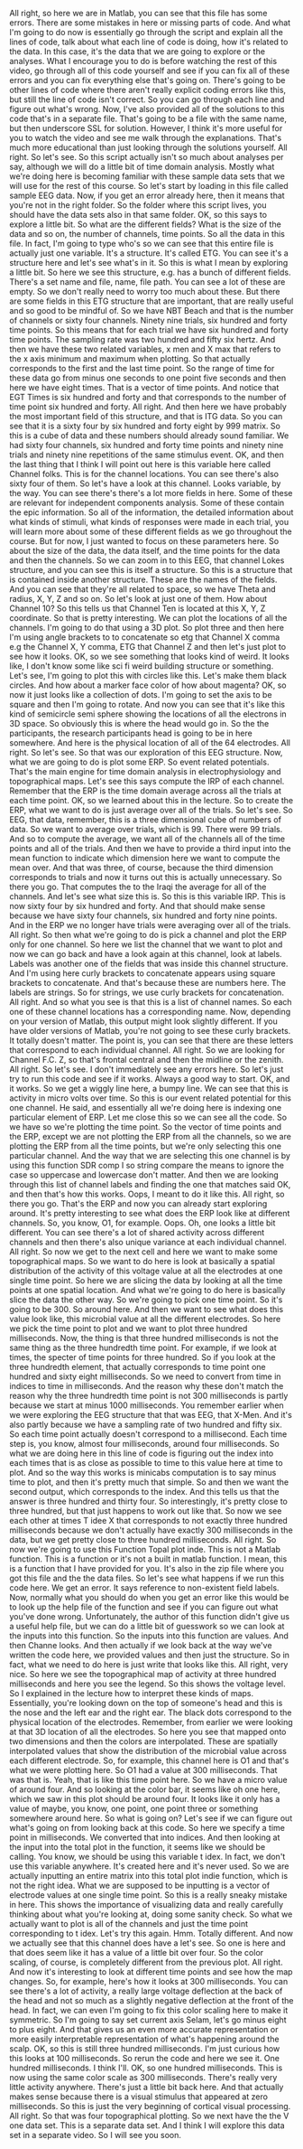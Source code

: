  All right, so here we are in Matlab, you can see that this file has some errors. There are some mistakes in here or missing parts of code. And what I'm going to do now is essentially go through the script and explain all the lines of code, talk about what each line of code is doing, how it's related to the data. In this case, it's the data that we are going to explore or the analyses. What I encourage you to do is before watching the rest of this video, go through all of this code yourself and see if you can fix all of these errors and you can fix everything else that's going on. There's going to be other lines of code where there aren't really explicit coding errors like this, but still the line of code isn't correct. So you can go through each line and figure out what's wrong. Now, I've also provided all of the solutions to this code that's in a separate file. That's going to be a file with the same name, but then underscore SSL for solution. However, I think it's more useful for you to watch the video and see me walk through the explanations. That's much more educational than just looking through the solutions yourself. All right. So let's see. So this script actually isn't so much about analyses per say, although we will do a little bit of time domain analysis. Mostly what we're doing here is becoming familiar with these sample data sets that we will use for the rest of this course. So let's start by loading in this file called sample EEG data. Now, if you get an error already here, then it means that you're not in the right folder. So the folder where this script lives, you should have the data sets also in that same folder. OK, so this says to explore a little bit. So what are the different fields? What is the size of the data and so on, the number of channels, time points. So all the data in this file. In fact, I'm going to type who's so we can see that this entire file is actually just one variable. It's a structure. It's called ETG. You can see it's a structure here and let's see what's in it. So this is what I mean by exploring a little bit. So here we see this structure, e.g. has a bunch of different fields. There's a set name and file, name, file path. You can see a lot of these are empty. So we don't really need to worry too much about these. But there are some fields in this ETG structure that are important, that are really useful and so good to be mindful of. So we have NBT Beach and that is the number of channels or sixty four channels. Ninety nine trials, six hundred and forty time points. So this means that for each trial we have six hundred and forty time points. The sampling rate was two hundred and fifty six hertz. And then we have these two related variables, x men and X max that refers to the x axis minimum and maximum when plotting. So that actually corresponds to the first and the last time point. So the range of time for these data go from minus one seconds to one point five seconds and then here we have eight times. That is a vector of time points. And notice that EGT Times is six hundred and forty and that corresponds to the number of time point six hundred and forty. All right. And then here we have probably the most important field of this structure, and that is ITG data. So you can see that it is a sixty four by six hundred and forty eight by 999 matrix. So this is a cube of data and these numbers should already sound familiar. We had sixty four channels, six hundred and forty time points and ninety nine trials and ninety nine repetitions of the same stimulus event. OK, and then the last thing that I think I will point out here is this variable here called Channel folks. This is for the channel locations. You can see there's also sixty four of them. So let's have a look at this channel. Looks variable, by the way. You can see there's there's a lot more fields in here. Some of these are relevant for independent components analysis. Some of these contain the epic information. So all of the information, the detailed information about what kinds of stimuli, what kinds of responses were made in each trial, you will learn more about some of these different fields as we go throughout the course. But for now, I just wanted to focus on these parameters here. So about the size of the data, the data itself, and the time points for the data and then the channels. So we can zoom in to this EEG, that channel Lokes structure, and you can see this is itself a structure. So this is a structure that is contained inside another structure. These are the names of the fields. And you can see that they're all related to space, so we have Theta and radius, X, Y, Z and so on. So let's look at just one of them. How about Channel 10? So this tells us that Channel Ten is located at this X, Y, Z coordinate. So that is pretty interesting. We can plot the locations of all the channels. I'm going to do that using a 3D plot. So plot three and then here I'm using angle brackets to to concatenate so etg that Channel X comma e.g the Channel X, Y comma, ETG that Channel Z and then let's just plot to see how it looks. OK, so we see something that looks kind of weird. It looks like, I don't know some like sci fi weird building structure or something. Let's see, I'm going to plot this with circles like this. Let's make them black circles. And how about a marker face color of how about magenta? OK, so now it just looks like a collection of dots. I'm going to set the axis to be square and then I'm going to rotate. And now you can see that it's like this kind of semicircle semi sphere showing the locations of all the electrons in 3D space. So obviously this is where the head would go in. So the the participants, the research participants head is going to be in here somewhere. And here is the physical location of all of the 64 electrodes. All right. So let's see. So that was our exploration of this EEG structure. Now, what we are going to do is plot some ERP. So event related potentials. That's the main engine for time domain analysis in electrophysiology and topographical maps. Let's see this says compute the IRP of each channel. Remember that the ERP is the time domain average across all the trials at each time point. OK, so we learned about this in the lecture. So to create the ERP, what we want to do is just average over all of the trials. So let's see. So EEG, that data, remember, this is a three dimensional cube of numbers of data. So we want to average over trials, which is 99. There were 99 trials. And so to compute the average, we want all of the channels all of the time points and all of the trials. And then we have to provide a third input into the mean function to indicate which dimension here we want to compute the mean over. And that was three, of course, because the third dimension corresponds to trials and now it turns out this is actually unnecessary. So there you go. That computes the to the Iraqi the average for all of the channels. And let's see what size this is. So this is this variable IRP. This is now sixty four by six hundred and forty. And that should make sense because we have sixty four channels, six hundred and forty nine points. And in the ERP we no longer have trials were averaging over all of the trials. All right. So then what we're going to do is pick a channel and plot the ERP only for one channel. So here we list the channel that we want to plot and now we can go back and have a look again at this channel, look at labels. Labels was another one of the fields that was inside this channel structure. And I'm using here curly brackets to concatenate appears using square brackets to concatenate. And that's because these are numbers here. The labels are strings. So for strings, we use curly brackets for concatenation. All right. And so what you see is that this is a list of channel names. So each one of these channel locations has a corresponding name. Now, depending on your version of Matlab, this output might look slightly different. If you have older versions of Matlab, you're not going to see these curly brackets. It totally doesn't matter. The point is, you can see that there are these letters that correspond to each individual channel. All right. So we are looking for Channel F.C. Z, so that's frontal central and then the midline or the zenith. All right. So let's see. I don't immediately see any errors here. So let's just try to run this code and see if it works. Always a good way to start. OK, and it works. So we get a wiggly line here, a bumpy line. We can see that this is activity in micro volts over time. So this is our event related potential for this one channel. He said, and essentially all we're doing here is indexing one particular element of ERP. Let me close this so we can see all the code. So we have so we're plotting the time point. So the vector of time points and the ERP, except we are not plotting the ERP from all the channels, so we are plotting the ERP from all the time points, but we're only selecting this one particular channel. And the way that we are selecting this one channel is by using this function SDR comp I so string compare the means to ignore the case so uppercase and lowercase don't matter. And then we are looking through this list of channel labels and finding the one that matches said OK, and then that's how this works. Oops, I meant to do it like this. All right, so there you go. That's the ERP and now you can already start exploring around. It's pretty interesting to see what does the ERP look like at different channels. So, you know, O1, for example. Oops. Oh, one looks a little bit different. You can see there's a lot of shared activity across different channels and then there's also unique variance at each individual channel. All right. So now we get to the next cell and here we want to make some topographical maps. So we want to do here is look at basically a spatial distribution of the activity of this voltage value at all the electrodes at one single time point. So here we are slicing the data by looking at all the time points at one spatial location. And what we're going to do here is basically slice the data the other way. So we're going to pick one time point. So it's going to be 300. So around here. And then we want to see what does this value look like, this microbial value at all the different electrodes. So here we pick the time point to plot and we want to plot three hundred milliseconds. Now, the thing is that three hundred milliseconds is not the same thing as the three hundredth time point. For example, if we look at times, the specter of time points for three hundred. So if you look at the three hundredth element, that actually corresponds to time point one hundred and sixty eight milliseconds. So we need to convert from time in indices to time in milliseconds. And the reason why these don't match the reason why the three hundredth time point is not 300 milliseconds is partly because we start at minus 1000 milliseconds. You remember earlier when we were exploring the EEG structure that that was EEG, that X-Men. And it's also partly because we have a sampling rate of two hundred and fifty six. So each time point actually doesn't correspond to a millisecond. Each time step is, you know, almost four milliseconds, around four milliseconds. So what we are doing here in this line of code is figuring out the index into each times that is as close as possible to time to this value here at time to plot. And so the way this works is minicabs computation is to say minus time to plot, and then it's pretty much that simple. So and then we want the second output, which corresponds to the index. And this tells us that the answer is three hundred and thirty four. So interestingly, it's pretty close to three hundred, but that just happens to work out like that. So now we see each other at times T idee X that corresponds to not exactly three hundred milliseconds because we don't actually have exactly 300 milliseconds in the data, but we get pretty close to three hundred milliseconds. All right. So now we're going to use this Function Topal plot inde. This is not a Matlab function. This is a function or it's not a built in matlab function. I mean, this is a function that I have provided for you. It's also in the zip file where you got this file and the the data files. So let's see what happens if we run this code here. We get an error. It says reference to non-existent field labels. Now, normally what you should do when you get an error like this would be to look up the help file of the function and see if you can figure out what you've done wrong. Unfortunately, the author of this function didn't give us a useful help file, but we can do a little bit of guesswork so we can look at the inputs into this function. So the inputs into this function are values. And then Channe looks. And then actually if we look back at the way we've written the code here, we provided values and then just the structure. So in fact, what we need to do here is just write that looks like this. All right, very nice. So here we see the topographical map of activity at three hundred milliseconds and here you see the legend. So this shows the voltage level. So I explained in the lecture how to interpret these kinds of maps. Essentially, you're looking down on the top of someone's head and this is the nose and the left ear and the right ear. The black dots correspond to the physical location of the electrodes. Remember, from earlier we were looking at that 3D location of all the electrodes. So here you see that mapped onto two dimensions and then the colors are interpolated. These are spatially interpolated values that show the distribution of the microbial value across each different electrode. So, for example, this channel here is O1 and that's what we were plotting here. So O1 had a value at 300 milliseconds. That was that is. Yeah, that is like this time point here. So we have a micro value of around four. And so looking at the color bar, it seems like oh one here, which we saw in this plot should be around four. It looks like it only has a value of maybe, you know, one point, one point three or something somewhere around here. So what is going on? Let's see if we can figure out what's going on from looking back at this code. So here we specify a time point in milliseconds. We converted that into indices. And then looking at the input into the total plot in the function, it seems like we should be calling. You know, we should be using this variable t idex. In fact, we don't use this variable anywhere. It's created here and it's never used. So we are actually inputting an entire matrix into this total plot indie function, which is not the right idea. What we are supposed to be inputting is a vector of electrode values at one single time point. So this is a really sneaky mistake in here. This shows the importance of visualizing data and really carefully thinking about what you're looking at, doing some sanity check. So what we actually want to plot is all of the channels and just the time point corresponding to t idex. Let's try this again. Hmm. Totally different. And now we actually see that this channel does have a let's see. So one is here and that does seem like it has a value of a little bit over four. So the color scaling, of course, is completely different from the previous plot. All right. And now it's interesting to look at different time points and see how the map changes. So, for example, here's how it looks at 300 milliseconds. You can see there's a lot of activity, a really large voltage deflection at the back of the head and not so much as a slightly negative deflection at the front of the head. In fact, we can even I'm going to fix this color scaling here to make it symmetric. So I'm going to say set current axis Selam, let's go minus eight to plus eight. And that gives us an even more accurate representation or more easily interpretable representation of what's happening around the scalp. OK, so this is still three hundred milliseconds. I'm just curious how this looks at 100 milliseconds. So rerun the code and here we see it. One hundred milliseconds. I think I'll. OK, so one hundred milliseconds. This is now using the same color scale as 300 milliseconds. There's really very little activity anywhere. There's just a little bit back here. And that actually makes sense because there is a visual stimulus that appeared at zero milliseconds. So this is just the very beginning of cortical visual processing. All right. So that was four topographical plotting. So we next have the the V one data set. This is a separate data set. And I think I will explore this data set in a separate video. So I will see you soon.